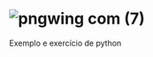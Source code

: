 # ![pngwing com (7)](https://github.com/Thedanielbarbosa/Python/assets/157329065/4c31efe6-a803-4442-9051-a090b7153922)
   Exemplo e exercício de python
